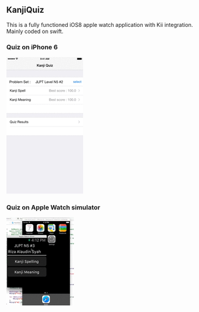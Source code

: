 ## KanjiQuiz
This is a fully functioned iOS8 apple watch application with Kii integration.
Mainly coded on swift.
### Quiz on iPhone 6
![alt iPhone6](kanji-quiz-1.gif)

### Quiz on Apple Watch simulator
![alt tag](watch-spell-1.gif)
